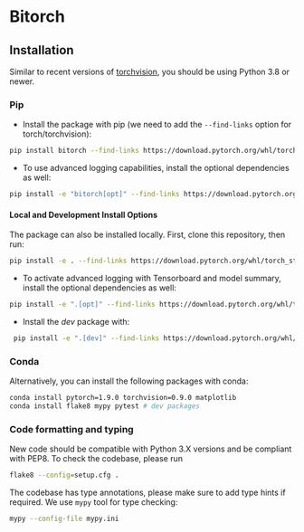 # Bitorch

## Installation

Similar to recent versions of [torchvision](https://github.com/pytorch/vision), you should be using Python 3.8 or newer.

### Pip

- Install the package with pip (we need to add the `--find-links` option for torch/torchvision):
```bash
pip install bitorch --find-links https://download.pytorch.org/whl/torch_stable.html
```
- To use advanced logging capabilities, install the optional dependencies as well:
```bash
pip install -e "bitorch[opt]" --find-links https://download.pytorch.org/whl/torch_stable.html
```

#### Local and Development Install Options

The package can also be installed locally. First, clone this repository, then run:
```bash
pip install -e . --find-links https://download.pytorch.org/whl/torch_stable.html
```

- To activate advanced logging with Tensorboard and model summary, install the optional dependencies as well:
```bash
pip install -e ".[opt]" --find-links https://download.pytorch.org/whl/torch_stable.html
```
- Install the _dev_ package with:
```bash
 pip install -e ".[dev]" --find-links https://download.pytorch.org/whl/torch_stable.html
```

### Conda

Alternatively, you can install the following packages with conda:
```bash
conda install pytorch=1.9.0 torchvision=0.9.0 matplotlib
conda install flake8 mypy pytest # dev packages
```

### Code formatting and typing

New code should be compatible with Python 3.X versions and be compliant with PEP8. To check the codebase, please run
```bash
flake8 --config=setup.cfg .
```

The codebase has type annotations, please make sure to add type hints if required. We use `mypy` tool for type checking:
```bash
mypy --config-file mypy.ini
```
